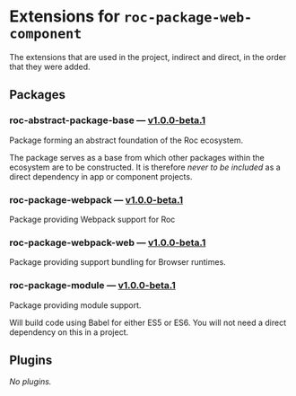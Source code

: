 # Extensions for `roc-package-web-component`

The extensions that are used in the project, indirect and direct, in the order that they were added.

## Packages
### roc-abstract-package-base — [v1.0.0-beta.1](https://www.npmjs.com/package/roc-abstract-package-base)
Package forming an abstract foundation of the Roc ecosystem.

The package serves as a base from which other packages within the ecosystem are to be constructed.
It is therefore _never to be included_ as a direct dependency in app or component projects.

### roc-package-webpack — [v1.0.0-beta.1](https://www.npmjs.com/package/roc-package-webpack)
Package providing Webpack support for Roc

### roc-package-webpack-web — [v1.0.0-beta.1](https://www.npmjs.com/package/roc-package-webpack-web)
Package providing support bundling for Browser runtimes.

### roc-package-module — [v1.0.0-beta.1](https://www.npmjs.com/package/roc-package-module)
Package providing module support.

Will build code using Babel for either ES5 or ES6. You will not need a direct dependency on this in a project.

## Plugins
_No plugins._
